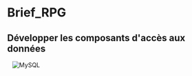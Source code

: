# Brief_RPG
## Développer les composants d'accès aux données  
&nbsp;&nbsp;
![MySQL](https://img.shields.io/badge/mysql-%2300f.svg?style=for-the-badge&logo=mysql&logoColor=white)
                                                
